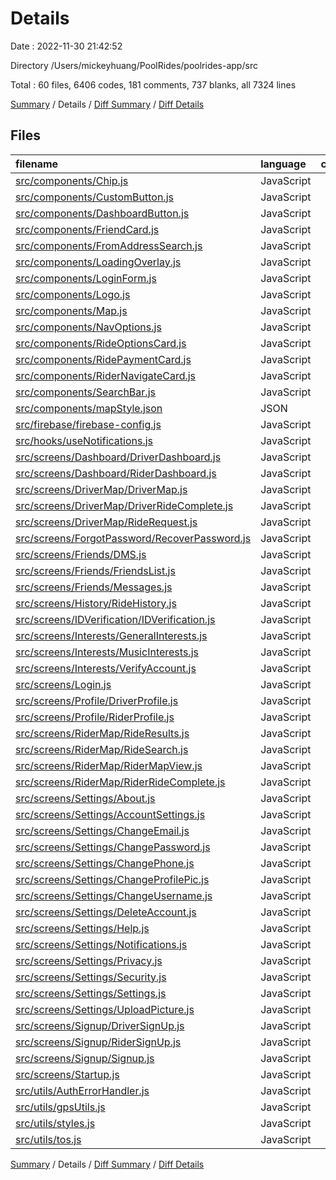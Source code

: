 # Details

Date : 2022-11-30 21:42:52

Directory /Users/mickeyhuang/PoolRides/poolrides-app/src

Total : 60 files,  6406 codes, 181 comments, 737 blanks, all 7324 lines

[Summary](results.md) / Details / [Diff Summary](diff.md) / [Diff Details](diff-details.md)

## Files
| filename | language | code | comment | blank | total |
| :--- | :--- | ---: | ---: | ---: | ---: |
| [src/components/Chip.js](/src/components/Chip.js) | JavaScript | 53 | 0 | 6 | 59 |
| [src/components/CustomButton.js](/src/components/CustomButton.js) | JavaScript | 20 | 1 | 2 | 23 |
| [src/components/DashboardButton.js](/src/components/DashboardButton.js) | JavaScript | 21 | 1 | 5 | 27 |
| [src/components/FriendCard.js](/src/components/FriendCard.js) | JavaScript | 0 | 0 | 1 | 1 |
| [src/components/FromAddressSearch.js](/src/components/FromAddressSearch.js) | JavaScript | 55 | 1 | 5 | 61 |
| [src/components/LoadingOverlay.js](/src/components/LoadingOverlay.js) | JavaScript | 25 | 0 | 5 | 30 |
| [src/components/LoginForm.js](/src/components/LoginForm.js) | JavaScript | 189 | 0 | 10 | 199 |
| [src/components/Logo.js](/src/components/Logo.js) | JavaScript | 34 | 0 | 4 | 38 |
| [src/components/Map.js](/src/components/Map.js) | JavaScript | 133 | 4 | 15 | 152 |
| [src/components/NavOptions.js](/src/components/NavOptions.js) | JavaScript | 125 | 1 | 5 | 131 |
| [src/components/RideOptionsCard.js](/src/components/RideOptionsCard.js) | JavaScript | 122 | 1 | 10 | 133 |
| [src/components/RidePaymentCard.js](/src/components/RidePaymentCard.js) | JavaScript | 34 | 6 | 9 | 49 |
| [src/components/RiderNavigateCard.js](/src/components/RiderNavigateCard.js) | JavaScript | 85 | 3 | 9 | 97 |
| [src/components/SearchBar.js](/src/components/SearchBar.js) | JavaScript | 94 | 2 | 4 | 100 |
| [src/components/mapStyle.json](/src/components/mapStyle.json) | JSON | 161 | 0 | 0 | 161 |
| [src/firebase/firebase-config.js](/src/firebase/firebase-config.js) | JavaScript | 22 | 4 | 2 | 28 |
| [src/hooks/useNotifications.js](/src/hooks/useNotifications.js) | JavaScript | 73 | 9 | 20 | 102 |
| [src/screens/Dashboard/DriverDashboard.js](/src/screens/Dashboard/DriverDashboard.js) | JavaScript | 126 | 4 | 17 | 147 |
| [src/screens/Dashboard/RiderDashboard.js](/src/screens/Dashboard/RiderDashboard.js) | JavaScript | 126 | 6 | 13 | 145 |
| [src/screens/DriverMap/DriverMap.js](/src/screens/DriverMap/DriverMap.js) | JavaScript | 606 | 4 | 51 | 661 |
| [src/screens/DriverMap/DriverRideComplete.js](/src/screens/DriverMap/DriverRideComplete.js) | JavaScript | 43 | 0 | 9 | 52 |
| [src/screens/DriverMap/RideRequest.js](/src/screens/DriverMap/RideRequest.js) | JavaScript | 40 | 0 | 7 | 47 |
| [src/screens/ForgotPassword/RecoverPassword.js](/src/screens/ForgotPassword/RecoverPassword.js) | JavaScript | 150 | 0 | 11 | 161 |
| [src/screens/Friends/DMS.js](/src/screens/Friends/DMS.js) | JavaScript | 21 | 0 | 5 | 26 |
| [src/screens/Friends/FriendsList.js](/src/screens/Friends/FriendsList.js) | JavaScript | 190 | 10 | 38 | 238 |
| [src/screens/Friends/Messages.js](/src/screens/Friends/Messages.js) | JavaScript | 20 | 1 | 7 | 28 |
| [src/screens/History/RideHistory.js](/src/screens/History/RideHistory.js) | JavaScript | 177 | 2 | 25 | 204 |
| [src/screens/IDVerification/IDVerification.js](/src/screens/IDVerification/IDVerification.js) | JavaScript | 69 | 1 | 8 | 78 |
| [src/screens/Interests/GeneralInterests.js](/src/screens/Interests/GeneralInterests.js) | JavaScript | 143 | 0 | 17 | 160 |
| [src/screens/Interests/MusicInterests.js](/src/screens/Interests/MusicInterests.js) | JavaScript | 131 | 0 | 17 | 148 |
| [src/screens/Interests/VerifyAccount.js](/src/screens/Interests/VerifyAccount.js) | JavaScript | 62 | 0 | 6 | 68 |
| [src/screens/Login.js](/src/screens/Login.js) | JavaScript | 129 | 1 | 8 | 138 |
| [src/screens/Profile/DriverProfile.js](/src/screens/Profile/DriverProfile.js) | JavaScript | 178 | 23 | 27 | 228 |
| [src/screens/Profile/RiderProfile.js](/src/screens/Profile/RiderProfile.js) | JavaScript | 177 | 23 | 28 | 228 |
| [src/screens/RiderMap/RideResults.js](/src/screens/RiderMap/RideResults.js) | JavaScript | 296 | 0 | 22 | 318 |
| [src/screens/RiderMap/RideSearch.js](/src/screens/RiderMap/RideSearch.js) | JavaScript | 202 | 2 | 24 | 228 |
| [src/screens/RiderMap/RiderMapView.js](/src/screens/RiderMap/RiderMapView.js) | JavaScript | 60 | 0 | 4 | 64 |
| [src/screens/RiderMap/RiderRideComplete.js](/src/screens/RiderMap/RiderRideComplete.js) | JavaScript | 43 | 0 | 9 | 52 |
| [src/screens/Settings/About.js](/src/screens/Settings/About.js) | JavaScript | 39 | 0 | 7 | 46 |
| [src/screens/Settings/AccountSettings.js](/src/screens/Settings/AccountSettings.js) | JavaScript | 183 | 6 | 16 | 205 |
| [src/screens/Settings/ChangeEmail.js](/src/screens/Settings/ChangeEmail.js) | JavaScript | 116 | 0 | 16 | 132 |
| [src/screens/Settings/ChangePassword.js](/src/screens/Settings/ChangePassword.js) | JavaScript | 109 | 0 | 8 | 117 |
| [src/screens/Settings/ChangePhone.js](/src/screens/Settings/ChangePhone.js) | JavaScript | 108 | 0 | 10 | 118 |
| [src/screens/Settings/ChangeProfilePic.js](/src/screens/Settings/ChangeProfilePic.js) | JavaScript | 75 | 1 | 9 | 85 |
| [src/screens/Settings/ChangeUsername.js](/src/screens/Settings/ChangeUsername.js) | JavaScript | 21 | 0 | 5 | 26 |
| [src/screens/Settings/DeleteAccount.js](/src/screens/Settings/DeleteAccount.js) | JavaScript | 90 | 0 | 10 | 100 |
| [src/screens/Settings/Help.js](/src/screens/Settings/Help.js) | JavaScript | 39 | 0 | 7 | 46 |
| [src/screens/Settings/Notifications.js](/src/screens/Settings/Notifications.js) | JavaScript | 39 | 0 | 7 | 46 |
| [src/screens/Settings/Privacy.js](/src/screens/Settings/Privacy.js) | JavaScript | 39 | 0 | 7 | 46 |
| [src/screens/Settings/Security.js](/src/screens/Settings/Security.js) | JavaScript | 39 | 0 | 6 | 45 |
| [src/screens/Settings/Settings.js](/src/screens/Settings/Settings.js) | JavaScript | 181 | 19 | 42 | 242 |
| [src/screens/Settings/UploadPicture.js](/src/screens/Settings/UploadPicture.js) | JavaScript | 75 | 20 | 26 | 121 |
| [src/screens/Signup/DriverSignUp.js](/src/screens/Signup/DriverSignUp.js) | JavaScript | 325 | 4 | 31 | 360 |
| [src/screens/Signup/RiderSignUp.js](/src/screens/Signup/RiderSignUp.js) | JavaScript | 323 | 4 | 31 | 358 |
| [src/screens/Signup/Signup.js](/src/screens/Signup/Signup.js) | JavaScript | 76 | 1 | 8 | 85 |
| [src/screens/Startup.js](/src/screens/Startup.js) | JavaScript | 75 | 0 | 8 | 83 |
| [src/utils/AuthErrorHandler.js](/src/utils/AuthErrorHandler.js) | JavaScript | 21 | 0 | 2 | 23 |
| [src/utils/gpsUtils.js](/src/utils/gpsUtils.js) | JavaScript | 71 | 9 | 7 | 87 |
| [src/utils/styles.js](/src/utils/styles.js) | JavaScript | 123 | 7 | 8 | 138 |
| [src/utils/tos.js](/src/utils/tos.js) | JavaScript | 4 | 0 | 1 | 5 |

[Summary](results.md) / Details / [Diff Summary](diff.md) / [Diff Details](diff-details.md)
